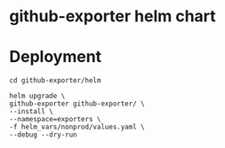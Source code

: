 # github-exporter helm chart

# Deployment
```
cd github-exporter/helm

helm upgrade \
github-exporter github-exporter/ \
--install \
--namespace=exporters \
-f helm_vars/nonprod/values.yaml \
--debug --dry-run

```